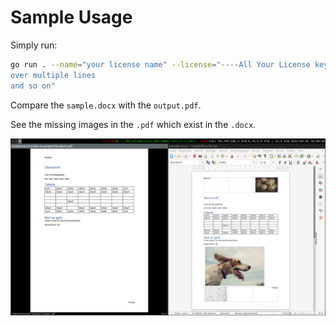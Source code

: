 # Sample Usage

Simply run: 
```sh
go run . --name="your license name" --license="----All Your License key----
over multiple lines
and so on"
```

Compare the `sample.docx` with the `output.pdf`.

See the missing images in the `.pdf` which exist in the `.docx`.

![Screenshot of zathura showing pdf without images on the left and libreoffice showing the docx and images on the right](./diff.png)
